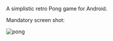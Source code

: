 A simplistic retro Pong game for Android.

Mandatory screen shot:

![pong](https://github.com/catalinc/pong-android/raw/master/pong.png)

